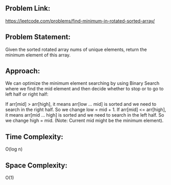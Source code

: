 ## Problem Link:
https://leetcode.com/problems/find-minimum-in-rotated-sorted-array/

## Problem Statement:
Given the sorted rotated array nums of unique elements, return the minimum element of this array.

## Approach:
We can optimize the minimum element searching by using Binary Search where we find the mid element and then decide whether to stop or to go to left half or right half:  

If arr[mid] > arr[high], it means arr[low ... mid] is sorted and we need to search in the right half. So we change low = mid + 1.
If arr[mid] <= arr[high], it means arr[mid ... high] is sorted and we need to search in the left half. So we change high = mid. (Note: Current mid might be the minimum element).

## Time Complexity:
O(log n)

## Space Complexity:
O(1)
